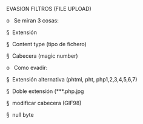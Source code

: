 EVASION FILTROS (FILE UPLOAD)

o   Se miran 3 cosas:

§  Extensión

§  Content type (tipo de fichero)

§  Cabecera (magic number)

o   Como evadir:

§  Extensión alternativa (phtml, pht, php1,2,3,4,5,6,7)

§  Doble extensión (***.php.jpg

§  modificar cabecera (GIF98)

§  null byte
